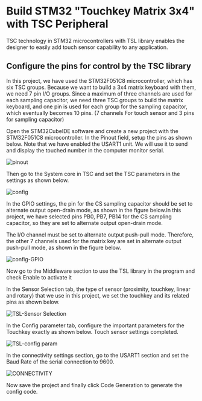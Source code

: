 # Build STM32 "Touchkey Matrix 3x4" with TSC Peripheral
TSC technology in STM32 microcontrollers with TSL library enables the designer to easily add touch sensor capability to any application.

## Configure the pins for control by the TSC library
In this project, we have used the STM32F051C8 microcontroller, which has six TSC groups. Because we want to build a 3x4 matrix keyboard with them, we need 7 pin I/O groups. Since a maximum of three channels are used for each sampling capacitor, we need three TSC groups to build the matrix keyboard, and one pin is used for each group for the sampling capacitor, which eventually becomes 10 pins. (7 channels For touch sensor and 3 pins for sampling capacitor)

Open the STM32CubeIDE software and create a new project with the STM32F051C8 microcontroller. In the Pinout field, setup the pins as shown below. Note that we have enabled the USART1 unit. We will use it to send and display the touched number in the computer monitor serial.

![pinout](https://user-images.githubusercontent.com/39982694/139670395-a7f2861b-53cb-4b64-b6b7-6492499cecbf.png)

Then go to the System core in TSC and set the TSC parameters in the settings as shown below.

![config](https://user-images.githubusercontent.com/39982694/139673330-174e4614-2cda-4f9b-8049-aeb624e16ac3.png)

In the GPIO settings, the pin for the CS sampling capacitor should be set to alternate output open-drain mode, as shown in the figure below.In this project, we have selected pins PB0, PB7, PB14 for the CS sampling capacitor, so they are set to alternate output open-drain mode.

The I/O channel must be set to alternate output push-pull mode. Therefore, the other 7 channels used for the matrix key are set in alternate output push-pull mode, as shown in the figure below.

![config-GPIO](https://user-images.githubusercontent.com/39982694/139673666-ec774add-4bd7-4f32-844f-c705b45cdd37.png)

Now go to the Middleware section to use the TSL library in the program and check Enable to activate it

In the Sensor Selection tab, the type of sensor (proximity, touchkey, linear and rotary) that we use in this project, we set the touchkey and its related pins as shown below.

![TSL-Sensor Selection](https://user-images.githubusercontent.com/39982694/139673992-86ea0e98-d8fe-4293-896c-9b5cf4d769bd.jpg)

In the Config parameter tab, configure the important parameters for the Touchkey exactly as shown below. Touch sensor settings completed.

![TSL-config param](https://user-images.githubusercontent.com/39982694/139674241-802b6acd-4fe7-4bf7-b75c-9cbacd9cfe1c.jpg)

In the connectivity settings section, go to the USART1 section and set the Baud Rate of the serial connection to 9600.

![CONNECTIVITY](https://user-images.githubusercontent.com/39982694/139674476-800a4002-f18b-4798-8f37-09a2f8e37aee.png)

Now save the project and finally click Code Generation to generate the config code.


